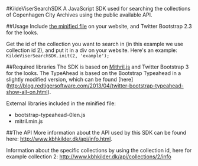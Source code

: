 #KildeViserSearchSDK
A JavaScript SDK used for searching the collections of Copenhagen City Archives using the public available API.

##Usage
Include [the minified file](http://www.kbhkilder.dk/software/KildeviserSearchSDK/beta/KildeviserSearchSDK.min.js) on your website, and Twitter Bootstrap 2.3 for the looks.

Get the id of the collection you want to search in (in this example we use collection id 2), and put it in a div on your website.
Here's an example:
`KildeViserSearchSDK.init(2, 'example');`

##Required libraries
The SDK is based on [Mithril.js](https://lhorie.github.io/mithril/) and Twitter Bootstrap 3 for the looks. The TypeAhead is based on the Bootstrap Typeahead in a slightly modified version, which can be found [here] (http://blog.redtigersoftware.com/2013/04/twitter-bootstrap-typeahead-show-all-on.html).


External libraries included in the minified file:
* bootstrap-typeahead-0len.js
* mitril.min.js

##The API
More information about the API used by this SDK can be found here: http://www.kbhkilder.dk/api/info.html.

Information about the specific collections by using the collection id, here for example collection 2: http://www.kbhkilder.dk/api/collections/2/info
